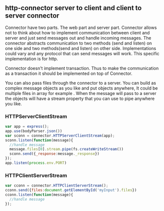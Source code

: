 ## http-connector server to client and client to server connector

Connector have two parts. The web part and server part. Connector allows not to think about how to implement communication between client and server and just send messages out and handle incoming messages. The connector abstracts communication to two methods (send and listen) on one side and two methods(send and listen) on other side. Implementations could vary and any protocol that can send messages will work. This specific implementation is for http.

Connector doesn't implement transaction. Thus to make the communication as a transaction it should be implemented on top of Connector.

You can also pass files through the connector to a server. You can build as complex message objects as you like and put <File> objects anywhere, It could be multiple files in array for example <FileList>. When the message will pass to a server the <File> objects will have a stream property that you can use to pipe anywhere you like.


### HTTPServerClientStream

```javascript
var app = express();
app.use(bodyParser.json())
var sconn = connector.HTTPServerClientStream(app);
sconn.listen(function(message){
  //handle message
  message.files[0].stream.pipe(fs.createWriteStream())
  sconn.send({_response:message._response})
});
app.listen(process.env.PORT)
```

### HTTPClientServerStream

```javascript
var cconn = connector.HTTPClientServerStream();
cconn.send({files:document.getElementById('myInput').files})
cconn.listen(function(message){
  //handle message
});
```
